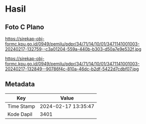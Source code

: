 # Hasil

## Foto C Plano

https://sirekap-obj-formc.kpu.go.id/0949/pemilu/pdpr/34/71/14/10/01/3471141001003-20240217-132759--c3a01204-559a-440b-b303-d50a7e9e532f.jpg

https://sirekap-obj-formc.kpu.go.id/0949/pemilu/pdpr/34/71/14/10/01/3471141001003-20240217-132849--90786f4c-810a-46dc-b2df-5422d7cdbf07.jpg


## Metadata

| Key        | Value               |
| ---------- | ------------------- |
| Time Stamp | 2024-02-17 13:35:47 |
| Kode Dapil | 3401                |



